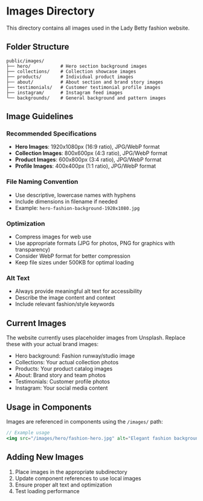 # Images Directory

This directory contains all images used in the Lady Betty fashion website.

## Folder Structure

```
public/images/
├── hero/           # Hero section background images
├── collections/    # Collection showcase images
├── products/       # Individual product images
├── about/          # About section and brand story images
├── testimonials/   # Customer testimonial profile images
├── instagram/      # Instagram feed images
└── backgrounds/    # General background and pattern images
```

## Image Guidelines

### Recommended Specifications
- **Hero Images**: 1920x1080px (16:9 ratio), JPG/WebP format
- **Collection Images**: 800x600px (4:3 ratio), JPG/WebP format
- **Product Images**: 600x800px (3:4 ratio), JPG/WebP format
- **Profile Images**: 400x400px (1:1 ratio), JPG/WebP format

### File Naming Convention
- Use descriptive, lowercase names with hyphens
- Include dimensions in filename if needed
- Example: `hero-fashion-background-1920x1080.jpg`

### Optimization
- Compress images for web use
- Use appropriate formats (JPG for photos, PNG for graphics with transparency)
- Consider WebP format for better compression
- Keep file sizes under 500KB for optimal loading

### Alt Text
- Always provide meaningful alt text for accessibility
- Describe the image content and context
- Include relevant fashion/style keywords

## Current Images

The website currently uses placeholder images from Unsplash. Replace these with your actual brand images:

- Hero background: Fashion runway/studio image
- Collections: Your actual collection photos
- Products: Your product catalog images
- About: Brand story and team photos
- Testimonials: Customer profile photos
- Instagram: Your social media content

## Usage in Components

Images are referenced in components using the `/images/` path:

```jsx
// Example usage
<img src="/images/hero/fashion-hero.jpg" alt="Elegant fashion background" />
```

## Adding New Images

1. Place images in the appropriate subdirectory
2. Update component references to use local images
3. Ensure proper alt text and optimization
4. Test loading performance







